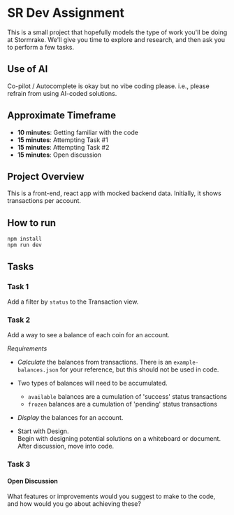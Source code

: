 # SR Dev Assignment

This is a small project that hopefully models the type of work you'll be doing at Stormrake. We'll give you time to explore and research, and then ask you to perform a few tasks.

## Use of AI
Co-pilot / Autocomplete is okay but no vibe coding please. i.e., please refrain from using AI-coded solutions.

## Approximate Timeframe
- **10 minutes**: Getting familiar with the code
- **15 minutes**: Attempting Task #1
- **15 minutes**: Attempting Task #2
- **15 minutes**: Open discussion

## Project Overview
This is a front-end, react app with mocked backend data. Initially, it shows transactions per account.

## How to run
```
npm install
npm run dev
```

## Tasks

### Task 1
Add a filter by `status` to the Transaction view.

### Task 2

Add a way to see a balance of each coin for an account. 

*Requirements*

* *Calculate* the balances from transactions. 
There is an `example-balances.json` for your reference, but this should not be used in code.

* Two types of balances will need to be accumulated.  
  * `available` balances are a cumulation of 'success' status transactions
  * `frozen` balances are a cumulation of 'pending' status transactions

* *Display* the balances for an account.

* Start with Design.  
Begin with designing potential solutions on a whiteboard or document. After discussion, move into code.

### Task 3
#### Open Discussion
What features or improvements would you suggest to make to the code, and how would you go about achieving these?



